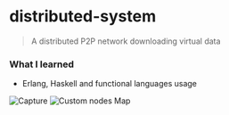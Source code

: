 # distributed-system
> A distributed P2P network downloading virtual data

<h3>What I learned</h3>

<ul><li>Erlang, Haskell and functional languages usage</li></ul>

![Capture](https://user-images.githubusercontent.com/29238761/158170811-d06fd894-5a3b-4d89-ab0d-f5ebc48e2f3f.png)
![Custom nodes Map](https://user-images.githubusercontent.com/29238761/158170889-b33141cb-6f29-4b16-b529-d146db00a974.png)
